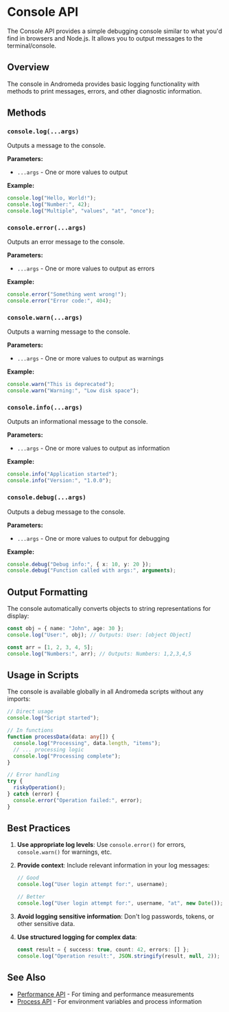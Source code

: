 # Console API

The Console API provides a simple debugging console similar to what you'd find
in browsers and Node.js. It allows you to output messages to the
terminal/console.

## Overview

The console in Andromeda provides basic logging functionality with methods to
print messages, errors, and other diagnostic information.

## Methods

### `console.log(...args)`

Outputs a message to the console.

**Parameters:**

- `...args` - One or more values to output

**Example:**

```typescript
console.log("Hello, World!");
console.log("Number:", 42);
console.log("Multiple", "values", "at", "once");
```

### `console.error(...args)`

Outputs an error message to the console.

**Parameters:**

- `...args` - One or more values to output as errors

**Example:**

```typescript
console.error("Something went wrong!");
console.error("Error code:", 404);
```

### `console.warn(...args)`

Outputs a warning message to the console.

**Parameters:**

- `...args` - One or more values to output as warnings

**Example:**

```typescript
console.warn("This is deprecated");
console.warn("Warning:", "Low disk space");
```

### `console.info(...args)`

Outputs an informational message to the console.

**Parameters:**

- `...args` - One or more values to output as information

**Example:**

```typescript
console.info("Application started");
console.info("Version:", "1.0.0");
```

### `console.debug(...args)`

Outputs a debug message to the console.

**Parameters:**

- `...args` - One or more values to output for debugging

**Example:**

```typescript
console.debug("Debug info:", { x: 10, y: 20 });
console.debug("Function called with args:", arguments);
```

## Output Formatting

The console automatically converts objects to string representations for
display:

```typescript
const obj = { name: "John", age: 30 };
console.log("User:", obj); // Outputs: User: [object Object]

const arr = [1, 2, 3, 4, 5];
console.log("Numbers:", arr); // Outputs: Numbers: 1,2,3,4,5
```

## Usage in Scripts

The console is available globally in all Andromeda scripts without any imports:

```typescript
// Direct usage
console.log("Script started");

// In functions
function processData(data: any[]) {
  console.log("Processing", data.length, "items");
  // ... processing logic
  console.log("Processing complete");
}

// Error handling
try {
  riskyOperation();
} catch (error) {
  console.error("Operation failed:", error);
}
```

## Best Practices

1. **Use appropriate log levels**: Use `console.error()` for errors,
   `console.warn()` for warnings, etc.

2. **Provide context**: Include relevant information in your log messages:

   ```typescript
   // Good
   console.log("User login attempt for:", username);

   // Better
   console.log("User login attempt for:", username, "at", new Date());
   ```

3. **Avoid logging sensitive information**: Don't log passwords, tokens, or
   other sensitive data.

4. **Use structured logging for complex data**:

   ```typescript
   const result = { success: true, count: 42, errors: [] };
   console.log("Operation result:", JSON.stringify(result, null, 2));
   ```

## See Also

- [Performance API](/docs/api/performance) - For timing and performance measurements
- [Process API](/docs/api/process) - For environment variables and process information
